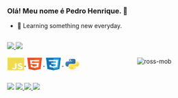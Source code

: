 ### Olá! Meu nome é Pedro Henrique. 👋

- 🌱 Learning something new everyday.
##
 <div>
  <a href="https://github.com/rossatoh">
  <img height="150em" src="https://github-readme-stats.vercel.app/api?username=rossatoh&show_icons=true&theme=highcontrast&include_all_commits=true&count_private=true"/>
  <img height="150em" src="https://github-readme-stats.vercel.app/api/top-langs/?username=rossatoh&layout=compact&langs_count=7&theme=highcontrast"/>
 </div>
  <div style="display: inline_block"><br>
  <img align="center" alt="ross-Js" height="30" width="40" src="https://raw.githubusercontent.com/devicons/devicon/master/icons/javascript/javascript-plain.svg">
  <img align="center" alt="ross-HTML" height="30" width="40" src="https://raw.githubusercontent.com/devicons/devicon/master/icons/html5/html5-original.svg">
  <img align="center" alt="ross-CSS" height="30" width="40" src="https://raw.githubusercontent.com/devicons/devicon/master/icons/css3/css3-original.svg">
  <img align="center" alt="ross-Python" height="30" width="40" src="https://raw.githubusercontent.com/devicons/devicon/master/icons/python/python-original.svg">
  <img align="right" alt="ross-mob" width="200" src="https://media2.giphy.com/media/hzx9toaSQPHRm/giphy.gif?cid=790b76115263ee19f7a094916d382ba77f4bc820794c966d&rid=giphy.gif&ct=g">
</div>

  
 ##
  
<div> 
  <a href="https://www.instagram.com/rossato.py/" target="_blank"><img src="https://img.shields.io/badge/-Instagram-%23E4405F?style=for-the-badge&logo=instagram&logoColor=white"   target="_blank"></a>
 	<a href="https://www.twitch.tv/rossatoh" target="_blank"><img src="https://img.shields.io/badge/Twitch-9146FF?style=for-the-badge&logo=twitch&logoColor=white" target="_blank">     </a>
  <a href="https://discord.gg/RmBqgegz" target="_blank"><img src="https://img.shields.io/badge/Discord-7289DA?style=for-the-badge&logo=discord&logoColor=white" target="_blank">     </a> 
  <a href = "mailto:perossatoh@gmail.com"><img src="https://img.shields.io/badge/-Gmail-%23333?style=for-the-badge&logo=gmail&logoColor=white" target="_blank"></a>
</div>
